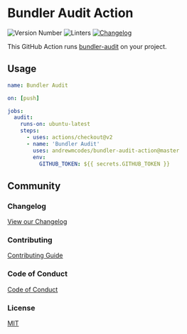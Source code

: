 <!-- Variables -->
[changelog]: /CHANGELOG.md
[coc]: /CODE_OF_CONDUCT.md
[contributing]: /CONTRIBUTING.md
[license]: /LICENSE.md

# Bundler Audit Action

![Version Number](https://img.shields.io/static/v1?label=Version&message=v0.0.1&color=blue)
![Linters](https://github.com/andrewmcodes/bundler-audit-action/workflows/Linters/badge.svg)
[![Changelog](https://github.com/andrewmcodes/rubocop-linter-action/workflows/Changelog/badge.svg)][changelog]

This GitHub Action runs [bundler-audit](https://github.com/rubysec/bundler-audit) on your project.

## Usage

```yml
name: Bundler Audit

on: [push]

jobs:
  audit:
    runs-on: ubuntu-latest
    steps:
      - uses: actions/checkout@v2
      - name: 'Bundler Audit'
        uses: andrewmcodes/bundler-audit-action@master
        env:
          GITHUB_TOKEN: ${{ secrets.GITHUB_TOKEN }}
```

## Community

### Changelog

[View our Changelog][changelog]

### Contributing

[Contributing Guide][contributing]

### Code of Conduct

[Code of Conduct][coc]

### License

[MIT][license]
